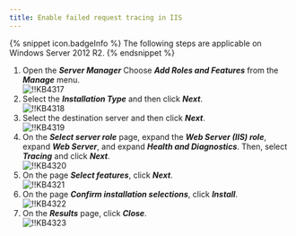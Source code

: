 ```yaml
---
title: Enable failed request tracing in IIS
---
```

{% snippet icon.badgeInfo %}
The following steps are applicable on Windows Server 2012 R2.
{% endsnippet %}

1. Open the ***Server Manager*** Choose ***Add Roles and Features*** from the ***Manage*** menu.  
![!!KB4317](https://webdevolutions.azureedge.net/docs/en/kb/KB4317.png)
1. Select the ***Installation Type*** and then click ***Next***.  
![!!KB4318](https://webdevolutions.azureedge.net/docs/en/kb/KB4318.png)
1. Select the destination server and then click ***Next***.  
![!!KB4319](https://webdevolutions.azureedge.net/docs/en/kb/KB4319.png)
1. On the ***Select server role*** page, expand the ***Web Server (IIS) role***, expand ***Web Server***, and expand ***Health and Diagnostics***. Then, select ***Tracing*** and click ***Next***.  
![!!KB4320](https://webdevolutions.azureedge.net/docs/en/kb/KB4320.png)
1. On the page ***Select features***, click ***Next***.  
![!!KB4321](https://webdevolutions.azureedge.net/docs/en/kb/KB4321.png)
1. On the page ***Confirm installation selections***, click ***Install***.  
![!!KB4322](https://webdevolutions.azureedge.net/docs/en/kb/KB4322.png)
1. On the ***Results*** page, click ***Close***.  
![!!KB4323](https://webdevolutions.azureedge.net/docs/en/kb/KB4323.png)
